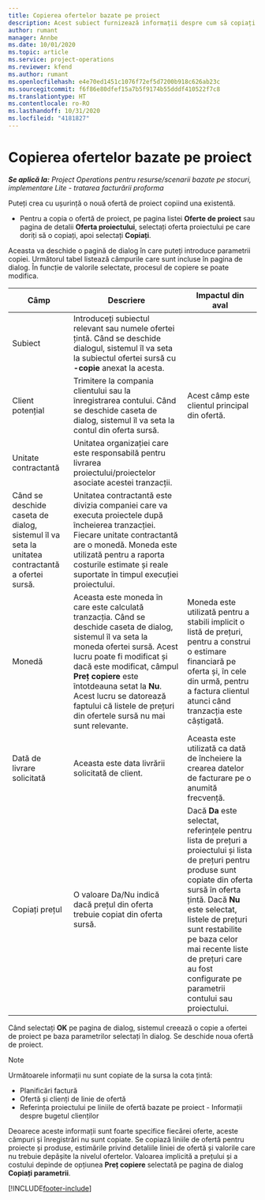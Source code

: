 ```yaml
---
title: Copierea ofertelor bazate pe proiect
description: Acest subiect furnizează informații despre cum să copiați ofertele bazate pe proiect în Project Operations.
author: rumant
manager: Annbe
ms.date: 10/01/2020
ms.topic: article
ms.service: project-operations
ms.reviewer: kfend
ms.author: rumant
ms.openlocfilehash: e4e70ed1451c1076f72ef5d7200b918c626ab23c
ms.sourcegitcommit: f6f86e80dfef15a7b5f9174b55dddf410522f7c8
ms.translationtype: HT
ms.contentlocale: ro-RO
ms.lasthandoff: 10/31/2020
ms.locfileid: "4181827"
---
```

# <a name="copy-project-based-quotes"></a>Copierea ofertelor bazate pe proiect

_**Se aplică la:** Project Operations pentru resurse/scenarii bazate pe stocuri, implementare Lite - tratarea facturării proforma_

Puteți crea cu ușurință o nouă ofertă de proiect copiind una existentă. 

- Pentru a copia o ofertă de proiect, pe pagina listei **Oferte de proiect** sau pagina de detalii **Oferta proiectului**, selectați oferta proiectului pe care doriți să o copiați, apoi selectați **Copiați**.

Aceasta va deschide o pagină de dialog în care puteți introduce parametrii copiei. Următorul tabel listează câmpurile care sunt incluse în pagina de dialog. În funcție de valorile selectate, procesul de copiere se poate modifica.

| **Câmp** | **Descriere** | **Impactul din aval** |
| --- | --- | --- |
| Subiect | Introduceți subiectul relevant sau numele ofertei țintă. Când se deschide dialogul, sistemul îl va seta la subiectul ofertei sursă cu **-copie** anexat la acesta. | |
| Client potențial | Trimitere la compania clientului sau la înregistrarea contului. Când se deschide caseta de dialog, sistemul îl va seta la contul din oferta sursă. | Acest câmp este clientul principal din ofertă. |
| Unitate contractantă | Unitatea organizației care este responsabilă pentru livrarea proiectului/proiectelor asociate acestei tranzacții.
Când se deschide caseta de dialog, sistemul îl va seta la unitatea contractantă a ofertei sursă. | Unitatea contractantă este divizia companiei care va executa proiectele după încheierea tranzacției. Fiecare unitate contractantă are o monedă. Moneda este utilizată pentru a raporta costurile estimate și reale suportate în timpul execuției proiectului. |
| Monedă | Aceasta este moneda în care este calculată tranzacția. Când se deschide caseta de dialog, sistemul îl va seta la moneda ofertei sursă. Acest lucru poate fi modificat și dacă este modificat, câmpul **Preț copiere** este întotdeauna setat la **Nu**. Acest lucru se datorează faptului că listele de prețuri din ofertele sursă nu mai sunt relevante. | Moneda este utilizată pentru a stabili implicit o listă de prețuri, pentru a construi o estimare financiară pe oferta și, în cele din urmă, pentru a factura clientul atunci când tranzacția este câștigată. |
| Dată de livrare solicitată | Aceasta este data livrării solicitată de client. | Aceasta este utilizată ca dată de încheiere la crearea datelor de facturare pe o anumită frecvență. |
| Copiați prețul | O valoare Da/Nu indică dacă prețul din oferta trebuie copiat din oferta sursă. | Dacă **Da** este selectat, referințele pentru lista de prețuri a proiectului și lista de prețuri pentru produse sunt copiate din oferta sursă în oferta țintă. Dacă **Nu** este selectat, listele de prețuri sunt restabilite pe baza celor mai recente liste de prețuri care au fost configurate pe parametrii contului sau proiectului. |

Când selectați **OK** pe pagina de dialog, sistemul creează o copie a ofertei de proiect pe baza parametrilor selectați în dialog. Se deschide noua ofertă de proiect. 

> [!NOTE]
> Următoarele informații nu sunt copiate de la sursa la cota țintă:
>
> - Planificări factură
> - Ofertă și clienți de linie de ofertă
> - Referința proiectului pe liniile de ofertă bazate pe proiect - Informații despre bugetul clienților
>
>Deoarece aceste informații sunt foarte specifice fiecărei oferte, aceste câmpuri și înregistrări nu sunt copiate. Se copiază liniile de ofertă pentru proiecte și produse, estimările privind detaliile liniei de ofertă și valorile care nu trebuie depășite la nivelul ofertelor. Valoarea implicită a prețului și a costului depinde de opțiunea **Preț copiere** selectată pe pagina de dialog **Copiați parametrii**.


[!INCLUDE[footer-include](../includes/footer-banner.md)]